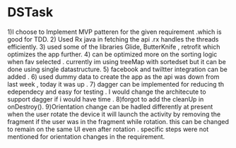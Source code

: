 # DSTask

1)I choose to Implement MVP patteren for the given requirement .which is good for TDD. 
2) Used Rx java in fetching the api .rx handles the threads efficiently. 
3) used some of the libraries  Glide, ButterKnife , retrofit which optimizes the app further.
4) can be optimized more on the  sorting logic when fav selected . currently im using treeMap with sortedset but it can be done using single datastructure.
5) facebook and twiltter integration can be added .
6) used dummy data to create the app as the api was down from last week , today it was up .
7) dagger can be implemented for  reducing th edependecy and easy for testing . I would change the architecute to support dagger if i would have time .
8)forgot to add the cleanUp in onDestroy().
9)Orientation change  can be hadled differently at present when the user rotate the device it will launch the activity by removing the fragment if the user was in the fragment while rotation. this can be changed to remain on the same UI even after rotation . specific steps were not mentioned for orientation changes in the requirement.


